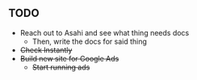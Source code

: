 ## TODO

- Reach out to Asahi and see what thing needs docs
  - Then, write the docs for said thing
- ~~Check Instantly~~
- ~~Build new site for Google Ads~~
  - ~~Start running ads~~
